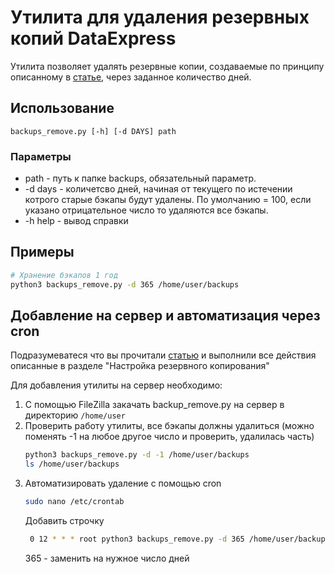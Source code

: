 # Утилита для удаления резервных копий DataExpress

Утилита позволяет удалять резервные копии, создаваемые по принципу описанному в [статье](https://mydataexpress.ru/baza-dannykh-v-oblake-ustanovka-firebird-na-vds.html), через заданное количество дней.

## Использование

```
backups_remove.py [-h] [-d DAYS] path
```

### Параметры
* path - путь к папке backups, обязательный параметр.
* -d days - количетсво дней, начиная от текущего по истечении котрого старые бэкапы будут удалены. По умолчанию = 100, если указано отрицательное число то удаляются все бэкапы.
* -h help - вывод справки

## Примеры
```bash
# Хранение бэкапов 1 год
python3 backups_remove.py -d 365 /home/user/backups
```

## Добавление на сервер и автоматизация через cron

Подразумеватеся что вы прочитали [статью](https://mydataexpress.ru/baza-dannykh-v-oblake-ustanovka-firebird-na-vds.html) и выполнили все действия описанные в разделе "Настройка резервного копирования"

Для добавления утилиты на сервер необходимо:
1. С помощью FileZilla закачать backup_remove.py на сервер в директорию `/home/user`
1. Проверить работу утилиты, все бэкапы должны удалиться (можно поменять -1 на любое другое число и проверить, удалилась часть)
    ```bash
    python3 backups_remove.py -d -1 /home/user/backups
    ls /home/user/backups
    ```
1. Автоматизировать удаление с помощью cron
    ```bash
    sudo nano /etc/crontab
    ```
   Добавить строчку
   ```bash
    0 12 * * * root python3 backups_remove.py -d 365 /home/user/backups
    ```
   365 - заменить на нужное число дней


